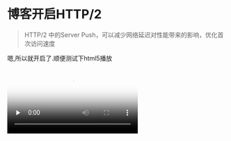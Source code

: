# 博客开启HTTP/2

> HTTP/2 中的Server Push，可以减少网络延迟对性能带来的影响，优化首次访问速度

嗯,所以就开启了.顺便测试下html5播放

<video id="video" controls="" preload="none" poster="https://i.niupic.com/images/2016/08/28/E4JeaO.png">
      <source id="mp4" src="https://m.leob.in/test.mp4" type="video/mp4">
</video>
